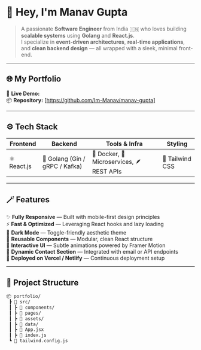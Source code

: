# 👋 Hey, I'm Manav Gupta

> A passionate **Software Engineer** from India 🇮🇳 who loves building **scalable systems** using **Golang** and **React.js**.  
> I specialize in **event-driven architectures**, **real-time applications**, and **clean backend design** — all wrapped with a sleek, minimal front-end.

---

## 🌐 My Portfolio

🎯 **Live Demo:** []()  
📦 **Repository:** [https://github.com/Im-Manav/manav-gupta]

---

## ⚙️ Tech Stack

| Frontend    | Backend                        | Tools & Infra                             | Styling         |
| ----------- | ------------------------------ | ----------------------------------------- | --------------- |
| ⚛️ React.js | 🧠 Golang (Gin / gRPC / Kafka) | 🐳 Docker, 🧩 Microservices, 🪶 REST APIs | 🎨 Tailwind CSS |

---

## 🪄 Features

✨ **Fully Responsive** — Built with mobile-first design principles  
⚡ **Fast & Optimized** — Leveraging React hooks and lazy loading  
🌙 **Dark Mode** — Toggle-friendly aesthetic theme  
🧠 **Reusable Components** — Modular, clean React structure  
🎥 **Interactive UI** — Subtle animations powered by Framer Motion  
💬 **Dynamic Contact Section** — Integrated with email or API endpoints  
🚀 **Deployed on Vercel / Netlify** — Continuous deployment setup

---

## 📂 Project Structure

```bash
📦 portfolio/
 ┣ 📂 src/
 ┃ ┣ 📁 components/
 ┃ ┣ 📁 pages/
 ┃ ┣ 📁 assets/
 ┃ ┣ 📁 data/
 ┃ ┣ 📄 App.jsx
 ┃ ┣ 📄 index.js
 ┗ 📄 tailwind.config.js
```
